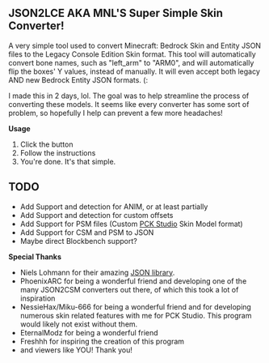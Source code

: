 JSON2LCE AKA MNL'S Super Simple Skin Converter!
-----------------------------------------------
A very simple tool used to convert Minecraft: Bedrock Skin and Entity JSON files to the Legacy Console Edition Skin format. This tool will automatically convert bone names, such as "left_arm" to "ARM0", and will automatically flip the boxes' Y values, instead of manually. It will even accept both legacy AND new Bedrock Entity JSON formats. (:

I made this in 2 days, lol. The goal was to help streamline the process of converting these models. It seems like every converter has some sort of problem, so hopefully I help can prevent a few more headaches!

**Usage**
1. Click the button
2. Follow the instructions
3. You're done. It's that simple.

TODO
----
- Add Support and detection for ANIM, or at least partially
- Add Support and detection for custom offsets
- Add Support for PSM files (Custom [PCK Studio](https://github.com/PhoenixARC/-PCK-Studio) Skin Model format)
- Add Support for CSM and PSM to JSON
- Maybe direct Blockbench support?

**Special Thanks**
- Niels Lohmann for their amazing [JSON library]([docs/CONTRIBUTING.md](https://github.com/nlohmann/json)).
- PhoenixARC for being a wonderful friend and developing one of the many JSON2CSM converters out there, of which this took a lot of inspiration
- NessieHax/Miku-666 for being a wonderful friend and for developing numerous skin related features with me for PCK Studio. This program would likely not exist without them.
- EternalModz for being a wonderful friend
- Freshhh for inspiring the creation of this program
- and viewers like YOU! Thank you!
